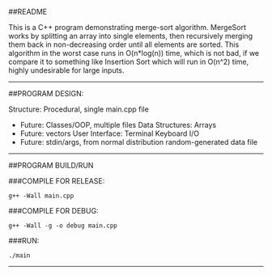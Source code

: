 ##README

This is a C++ program demonstrating merge-sort algorithm. MergeSort works by splitting
an array into single elements, then recursively merging them back in non-decreasing
order until all elements are sorted. This algorithm in the worst case runs in
O(n*log(n)) time, which is not bad, if we compare it to something like Insertion Sort
which will run in O(n^2) time, highly undesirable for large inputs.

-----------------------------------------------------------------------------------------

##PROGRAM DESIGN:

Structure: Procedural, single main.cpp file
  - Future: Classes/OOP, multiple files
Data Structures: Arrays
  - Future: vectors
User Interface: Terminal Keyboard I/O
  - Future: stdin/args, from normal distribution random-generated data file

-----------------------------------------------------------------------------------------

##PROGRAM BUILD/RUN

###COMPILE FOR RELEASE:

`g++ -Wall main.cpp`

###COMPILE FOR DEBUG:

`g++ -Wall -g -o debug main.cpp`

###RUN:

`./main`

-----------------------------------------------------------------------------------------
 
